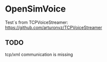 # OpenSimVoice
Test´s from TCPVoiceStreamer: https://github.com/arturonvz/TCPVoiceStreamer

## TODO
tcp/xml communication is missing
